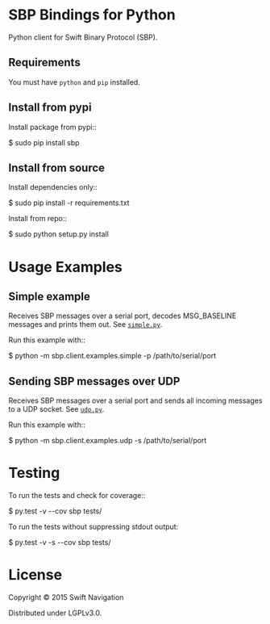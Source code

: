 # SBP Bindings for Python

Python client for Swift Binary Protocol (SBP).

## Requirements

You must have `python` and `pip` installed.

## Install from pypi

Install package from pypi::

  $ sudo pip install sbp

## Install from source

Install dependencies only::

  $ sudo pip install -r requirements.txt

Install from repo::

  $ sudo python setup.py install

# Usage Examples

## Simple example

Receives SBP messages over a serial port, decodes MSG_BASELINE
messages and prints them out. See [`simple.py`](https://github.com/swift-nav/libsbp/blob/master/python/sbp/client/examples/simple.py).

Run this example with::

  $ python -m sbp.client.examples.simple -p /path/to/serial/port

## Sending SBP messages over UDP

Receives SBP messages over a serial port and sends all incoming
messages to a UDP socket. See [`udp.py`](https://github.com/swift-nav/libsbp/blob/master/python/sbp/client/examples/udp.py).

Run this example with::

  $ python -m sbp.client.examples.udp -s /path/to/serial/port

# Testing

To run the tests and check for coverage::

  $  py.test -v --cov sbp tests/

To run the tests without suppressing stdout output:

  $  py.test -v -s --cov sbp tests/

# License

Copyright © 2015 Swift Navigation

Distributed under LGPLv3.0.
